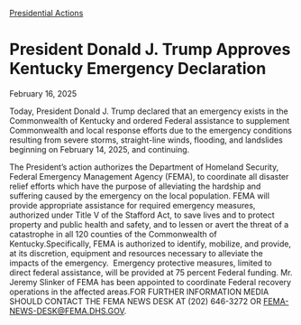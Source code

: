 [Presidential Actions](https://www.whitehouse.gov/presidential-actions/)

# **President Donald J. Trump Approves Kentucky Emergency Declaration**

February 16, 2025

Today, President Donald J. Trump declared that an emergency exists in the Commonwealth of Kentucky and ordered Federal assistance to supplement Commonwealth and local response efforts due to the emergency conditions resulting from severe storms, straight-line winds, flooding, and landslides beginning on February 14, 2025, and continuing. 

The President’s action authorizes the Department of Homeland Security, Federal Emergency Management Agency (FEMA), to coordinate all disaster relief efforts which have the purpose of alleviating the hardship and suffering caused by the emergency on the local population. FEMA will provide appropriate assistance for required emergency measures, authorized under Title V of the Stafford Act, to save lives and to protect property and public health and safety, and to lessen or avert the threat of a catastrophe in all 120 counties of the Commonwealth of Kentucky.Specifically, FEMA is authorized to identify, mobilize, and provide, at its discretion, equipment and resources necessary to alleviate the impacts of the emergency.  Emergency protective measures, limited to direct federal assistance, will be provided at 75 percent Federal funding. Mr. Jeremy Slinker of FEMA has been appointed to coordinate Federal recovery operations in the affected areas.FOR FURTHER INFORMATION MEDIA SHOULD CONTACT THE FEMA NEWS DESK AT (202) 646-3272 OR [FEMA-NEWS-DESK@FEMA.DHS.GOV](mailto:FEMA-NEWS-DESK@DHS.GOV).
